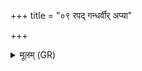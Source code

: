 +++
title = "०९ रपद् गन्धर्वीर् अप्या"

+++
<details><summary>मूलम् (GR)</summary>

रपद् गन्धर्वीर् अप्या च योषणा  
नदस्य नादे परि पातु नो मनः ।  
इष्टस्य मध्ये अदितिर् नु पातु नो  
भ्राता नो ज्येष्ठः प्रथमो वि वोचति ॥
</details>
